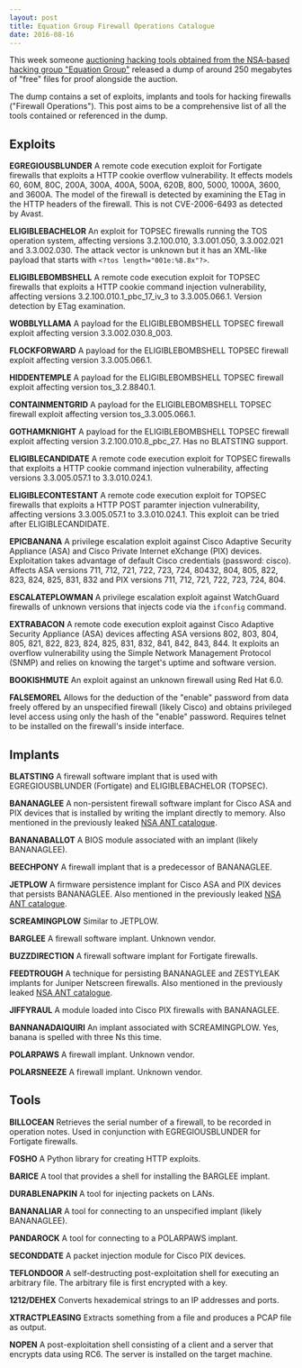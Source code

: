 ```yaml
---
layout: post
title: Equation Group Firewall Operations Catalogue
date: 2016-08-16
---
```


This week someone [auctioning hacking tools obtained from the NSA-based hacking group "Equation Group"](http://www.wsj.com/articles/group-claim-to-have-u-s-government-hacking-tools-for-sale-1471309022) released a dump of around 250 megabytes of "free" files for proof alongside the auction.

The dump contains a set of exploits, implants and tools for hacking firewalls ("Firewall Operations"). This post aims to be a comprehensive list of all the tools contained or referenced in the dump.

Exploits
-

**EGREGIOUSBLUNDER**
A remote code execution exploit for Fortigate firewalls that exploits a HTTP cookie overflow vulnerability. It effects models 60, 60M, 80C, 200A, 300A, 400A, 500A, 620B, 800, 5000, 1000A, 3600, and 3600A. The model of the firewall is detected by examining the ETag in the HTTP headers of the firewall. This is not CVE-2006-6493 as detected by Avast.

**ELIGIBLEBACHELOR**
An exploit for TOPSEC firewalls running the TOS operation system, affecting versions 3.2.100.010, 3.3.001.050, 3.3.002.021 and 3.3.002.030. The attack vector is unknown but it has an XML-like payload that starts with `<?tos length="001e:%8.8x"?>`.

**ELIGIBLEBOMBSHELL**
A remote code execution exploit for TOPSEC firewalls that exploits a HTTP cookie command injection vulnerability, affecting versions 3.2.100.010.1_pbc_17_iv_3 to 3.3.005.066.1. Version detection by ETag examination.

**WOBBLYLLAMA**
A payload for the ELIGIBLEBOMBSHELL TOPSEC firewall exploit affecting version 3.3.002.030.8_003.

**FLOCKFORWARD**
A payload for the ELIGIBLEBOMBSHELL TOPSEC firewall exploit affecting version 3.3.005.066.1.

**HIDDENTEMPLE**
A payload for the ELIGIBLEBOMBSHELL TOPSEC firewall exploit affecting version tos_3.2.8840.1.

**CONTAINMENTGRID**
A payload for the ELIGIBLEBOMBSHELL TOPSEC firewall exploit affecting version tos_3.3.005.066.1.

**GOTHAMKNIGHT**
A payload for the ELIGIBLEBOMBSHELL TOPSEC firewall exploit affecting version 3.2.100.010.8_pbc_27. Has no BLATSTING support.

**ELIGIBLECANDIDATE**
A remote code execution exploit for TOPSEC firewalls that exploits a HTTP cookie command injection vulnerability, affecting versions 3.3.005.057.1 to 3.3.010.024.1.

**ELIGIBLECONTESTANT**
A remote code execution exploit for TOPSEC firewalls that exploits a HTTP POST paramter injection vulnerability, affecting versions 3.3.005.057.1 to 3.3.010.024.1. This exploit can be tried after ELIGIBLECANDIDATE.

**EPICBANANA**
A privilege escalation exploit against Cisco Adaptive Security Appliance (ASA) and Cisco Private Internet eXchange (PIX) devices. Exploitation takes advantage of default Cisco credentials (password: cisco). Affects ASA versions 711, 712, 721, 722, 723, 724, 80432, 804, 805, 822, 823, 824, 825, 831, 832 and PIX versions 711, 712, 721, 722, 723, 724, 804.

**ESCALATEPLOWMAN**
A privilege escalation exploit against WatchGuard firewalls of unknown versions that injects code via the `ifconfig` command.

**EXTRABACON**
A remote code execution exploit against Cisco Adaptive Security Appliance (ASA) devices affecting ASA versions 802, 803, 804, 805, 821, 822, 823, 824, 825, 831, 832, 841, 842, 843, 844. It exploits an overflow vulnerability using the Simple Network Management Protocol (SNMP) and relies on knowing the target's uptime and software version.

**BOOKISHMUTE**
An exploit against an unknown firewall using Red Hat 6.0.

**FALSEMOREL**
Allows for the deduction of the "enable" password from data freely offered by an unspecified firewall (likely Cisco) and obtains privileged level access using only the hash of the "enable" password. Requires telnet to be installed on the firewall's inside interface.

Implants
-

**BLATSTING**
A firewall software implant that is used with EGREGIOUSBLUNDER (Fortigate) and ELIGIBLEBACHELOR (TOPSEC).

**BANANAGLEE**
A non-persistent firewall software implant for Cisco ASA and PIX devices that is installed by writing the implant directly to memory. Also mentioned in the previously leaked [NSA ANT catalogue](https://leaksource.info/2013/12/30/nsas-ant-division-catalog-of-exploits-for-nearly-every-major-software-hardware-firmware/).

**BANANABALLOT**
A BIOS module associated with an implant (likely BANANAGLEE).

**BEECHPONY**
A firewall implant that is a predecessor of BANANAGLEE.

**JETPLOW**
A firmware persistence implant for Cisco ASA and PIX devices that persists BANANAGLEE. Also mentioned in the previously leaked [NSA ANT catalogue](https://leaksource.info/2013/12/30/nsas-ant-division-catalog-of-exploits-for-nearly-every-major-software-hardware-firmware/).

**SCREAMINGPLOW**
Similar to JETPLOW.

**BARGLEE**
A firewall software implant. Unknown vendor.

**BUZZDIRECTION**
A firewall software implant for Fortigate firewalls.

**FEEDTROUGH**
A technique for persisting BANANAGLEE and ZESTYLEAK implants for Juniper Netscreen firewalls. Also mentioned in the previously leaked [NSA ANT catalogue](https://leaksource.info/2013/12/30/nsas-ant-division-catalog-of-exploits-for-nearly-every-major-software-hardware-firmware/).

**JIFFYRAUL**
A module loaded into Cisco PIX firewalls with BANANAGLEE.

**BANNANADAIQUIRI**
An implant associated with SCREAMINGPLOW. Yes, banana is spelled with three Ns this time.

**POLARPAWS**
A firewall implant. Unknown vendor.

**POLARSNEEZE**
A firewall implant. Unknown vendor.

Tools
-

**BILLOCEAN**
Retrieves the serial number of a firewall, to be recorded in operation notes. Used in conjunction with EGREGIOUSBLUNDER for Fortigate firewalls.

**FOSHO**
A Python library for creating HTTP exploits.

**BARICE**
A tool that provides a shell for installing the BARGLEE implant.

**DURABLENAPKIN**
A tool for injecting packets on LANs.

**BANANALIAR**
A tool for connecting to an unspecified implant (likely BANANAGLEE).

**PANDAROCK**
A tool for connecting to a POLARPAWS implant.

**SECONDDATE**
A packet injection module for Cisco PIX devices.

**TEFLONDOOR**
A self-destructing post-exploitation shell for executing an arbitrary file. The arbitrary file is first encrypted with a key.

**1212/DEHEX**
Converts hexademical strings to an IP addresses and ports.

**XTRACTPLEASING**
Extracts something from a file and produces a PCAP file as output.

**NOPEN**
A post-exploitation shell consisting of a client and a server that encrypts data using RC6. The server is installed on the target machine.
